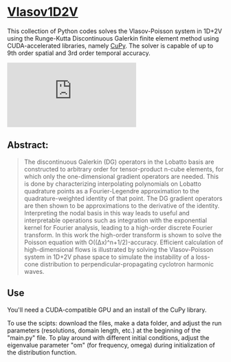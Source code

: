 # [Vlasov1D2V](https://github.com/crewsdw/Vlasov1D2V/)

This collection of Python codes solves the Vlasov-Poisson system in 1D+2V using the Runge-Kutta Discontinuous Galerkin finite element method using CUDA-accelerated libraries, namely [CuPy](https://github.com/cupy/cupy). The solver is capable of up to 9th order spatial and 3rd order temporal accuracy.

![Some example solutions are found here](https://students.washington.edu/dcrews/gallery.html)

## Abstract:
> The discontinuous Galerkin (DG) operators in the Lobatto basis are constructed to
arbitrary order for tensor-product n-cube elements, for which only the one-dimensional
gradient operators are needed. This is done by characterizing interpolating polynomials
on Lobatto quadrature points as a Fourier-Legendre approximation to the quadrature-weighted identity of that point.
The DG gradient operators are then shown to be
approximations to the derivative of the identity. Interpreting the nodal basis in this
way leads to useful and interpretable operations such as integration with the exponential kernel for Fourier analysis, leading to a high-order discrete Fourier transform.
In this work the high-order transform is shown to solve the Poisson equation with
O((∆x)^n+1/2)-accuracy. Efficient calculation of high-dimensional flows is illustrated
by solving the Vlasov-Poisson system in 1D+2V phase space to simulate the instability of a loss-cone distribution to perpendicular-propagating cyclotron harmonic waves.

## Use
You'll need a CUDA-compatible GPU and an install of the CuPy library.

To use the scipts: download the files, make a data folder, and adjust the run parameters (resolutions, domain length, etc.) at the beginning of the "main.py" file.
To play around with different initial conditions, adjust the eigenvalue parameter "om" (for frequency, omega) during initialization of the distribution function.
